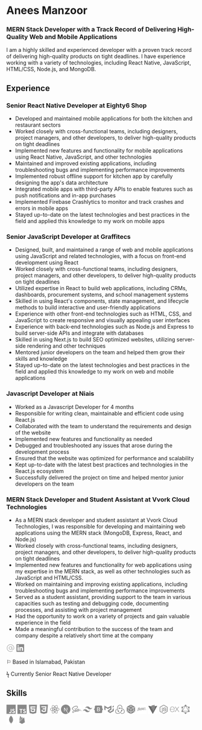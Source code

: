 # Anees Manzoor
### MERN Stack Developer with a Track Record of Delivering High-Quality Web and Mobile Applications

I am a highly skilled and experienced developer with a proven track record of delivering high-quality products on tight deadlines. I have experience working with a variety of technologies, including React Native, JavaScript, HTML/CSS, Node.js, and MongoDB.

## Experience

### Senior React Native Developer at Eighty6 Shop

-   Developed and maintained mobile applications for both the kitchen and restaurant sectors
-   Worked closely with cross-functional teams, including designers, project managers, and other developers, to deliver high-quality products on tight deadlines
-   Implemented new features and functionality for mobile applications using React Native, JavaScript, and other technologies
-   Maintained and improved existing applications, including troubleshooting bugs and implementing performance improvements
-   Implemented robust offline support for kitchen app by carefully designing the app's data architecture
-   Integrated mobile apps with third-party APIs to enable features such as push notifications and in-app purchases
-   Implemented Firebase Crashlytics to monitor and track crashes and errors in mobile apps
-   Stayed up-to-date on the latest technologies and best practices in the field and applied this knowledge to my work on mobile apps

### Senior JavaScript Developer at Graffitecs

-   Designed, built, and maintained a range of web and mobile applications using JavaScript and related technologies, with a focus on front-end development using React
-   Worked closely with cross-functional teams, including designers, project managers, and other developers, to deliver high-quality products on tight deadlines
-   Utilized expertise in React to build web applications, including CRMs, dashboards, procurement systems, and school management systems
-   Skilled in using React's components, state management, and lifecycle methods to build interactive and user-friendly applications
-   Experience with other front-end technologies such as HTML, CSS, and JavaScript to create responsive and visually appealing user interfaces
-   Experience with back-end technologies such as Node.js and Express to build server-side APIs and integrate with databases
-   Skilled in using Next.js to build SEO optimized websites, utilizing server-side rendering and other techniques
-   Mentored junior developers on the team and helped them grow their skills and knowledge
-   Stayed up-to-date on the latest technologies and best practices in the field and applied this knowledge to my work on web and mobile applications

### Javascript Developer at Niais

-   Worked as a Javascript Developer for 4 months
-   Responsible for writing clean, maintainable and efficient code using React.js
-   Collaborated with the team to understand the requirements and design of the website
-   Implemented new features and functionality as needed
-   Debugged and troubleshooted any issues that arose during the development process
-   Ensured that the website was optimized for performance and scalability
-   Kept up-to-date with the latest best practices and technologies in the React.js ecosystem
-   Successfully delivered the project on time and helped mentor junior developers on the team

### MERN Stack Developer and Student Assistant at Vvork Cloud Technologies

-   As a MERN stack developer and student assistant at Vvork Cloud Technologies, I was responsible for developing and maintaining web applications using the MERN stack (MongoDB, Express, React, and Node.js)
- Worked closely with cross-functional teams, including designers, project managers, and other developers, to deliver high-quality products on tight deadlines 
 -  Implemented new features and functionality for web applications using my expertise in the MERN stack, as well as other technologies such as JavaScript and HTML/CSS.
-   Worked on maintaining and improving existing applications, including troubleshooting bugs and implementing performance improvements
-   Served as a student assistant, providing support to the team in various capacities such as testing and debugging code, documenting processes, and assisting with project management
-   Had the opportunity to work on a variety of projects and gain valuable experience in the field
-   Made a meaningful contribution to the success of the team and company despite a relatively short time at the company

 <a aligh="left" href="mailto:fsdeveloperanees@gmail.com" target="_blank" rel="noreferrer noopener"><img src="https://raw.githubusercontent.com/0xShapeShifter/dev-story/master/public/images/socials/at.svg" alt="Email" width="22" height="22" /></a> <a aligh="left" href="https://www.linkedin.com/in/developeranees" target="_blank" rel="noreferrer noopener"><img src="https://raw.githubusercontent.com/0xShapeShifter/dev-story/master/public/images/socials/linkedin.svg" alt="LinkedIn" width="22" height="22" /></a>  

⚐ Based in Islamabad, Pakistan

ϟ Currently Senior React Native Developer



 ## Skills
   <a href="https://www.javascript.com" target="_blank" rel="noreferrer noopener"><img src="https://raw.githubusercontent.com/0xShapeShifter/dev-story/master/public/images/skills/core/javascript.svg" alt="JavaScript" width="25" height="25" /></a> <a href="https://www.typescriptlang.org" target="_blank" rel="noreferrer noopener"><img src="https://raw.githubusercontent.com/0xShapeShifter/dev-story/master/public/images/skills/core/typescript.svg" alt="Typescript" width="25" height="25" /></a>  <a href="https://html.com/html5/" target="_blank" rel="noreferrer noopener"><img src="https://raw.githubusercontent.com/0xShapeShifter/dev-story/master/public/images/skills/frontend/html5.svg" alt="HTML5" width="25" height="25" /></a> <a href="https://css3.com" target="_blank" rel="noreferrer noopener"><img src="https://raw.githubusercontent.com/0xShapeShifter/dev-story/master/public/images/skills/frontend/css3.svg" alt="CSS3" width="25" height="25" /></a> <a href="https://reactjs.org" target="_blank" rel="noreferrer noopener"><img src="https://raw.githubusercontent.com/0xShapeShifter/dev-story/master/public/images/skills/frontend/react.svg" alt="React" width="25" height="25" /></a> <a href="https://nextjs.org" target="_blank" rel="noreferrer noopener"><img src="https://raw.githubusercontent.com/0xShapeShifter/dev-story/master/public/images/skills/frontend/nextjs.svg" alt="NextJS" width="25" height="25" /></a> <a href="https://sass-lang.com" target="_blank" rel="noreferrer noopener"><img src="https://raw.githubusercontent.com/0xShapeShifter/dev-story/master/public/images/skills/frontend/sass.svg" alt="SASS" width="25" height="25" /></a> <a href="http://tailwindcss.com" target="_blank" rel="noreferrer noopener"><img src="https://raw.githubusercontent.com/0xShapeShifter/dev-story/master/public/images/skills/frontend/tailwind.svg" alt="Tailwind" width="25" height="25" /></a> <a href="https://getbootstrap.com" target="_blank" rel="noreferrer noopener"><img src="https://raw.githubusercontent.com/0xShapeShifter/dev-story/master/public/images/skills/frontend/bootstrap.svg" alt="Bootstrap" width="25" height="25" /></a> <a href="https://mui.com/material-ui/" target="_blank" rel="noreferrer noopener"><img src="https://raw.githubusercontent.com/0xShapeShifter/dev-story/master/public/images/skills/frontend/mui.svg" alt="Material UI" width="25" height="25" /></a> <a href="https://redux.js.org" target="_blank" rel="noreferrer noopener"><img src="https://raw.githubusercontent.com/0xShapeShifter/dev-story/master/public/images/skills/frontend/redux.svg" alt="Redux" width="25" height="25" /></a> <a href="https://webpack.js.org" target="_blank" rel="noreferrer noopener"><img src="https://raw.githubusercontent.com/0xShapeShifter/dev-story/master/public/images/skills/frontend/webpack.svg" alt="Webpack" width="25" height="25" /></a> <a href="https://babeljs.io" target="_blank" rel="noreferrer noopener"><img src="https://raw.githubusercontent.com/0xShapeShifter/dev-story/master/public/images/skills/frontend/babel.svg" alt="Babel" width="25" height="25" /></a> <a href="http://vitejs.dev/" target="_blank" rel="noreferrer noopener"><img src="https://raw.githubusercontent.com/0xShapeShifter/dev-story/master/public/images/skills/frontend/vite.svg" alt="Vite" width="25" height="25" /></a>  <a href="https://nodejs.org" target="_blank" rel="noreferrer noopener"><img src="https://raw.githubusercontent.com/0xShapeShifter/dev-story/master/public/images/skills/backend/nodejs.svg" alt="NodeJS" width="25" height="25" /></a> <a href="http://expressjs.com" target="_blank" rel="noreferrer noopener"><img src="https://raw.githubusercontent.com/0xShapeShifter/dev-story/master/public/images/skills/backend/express.svg" alt="Express" width="25" height="25" /></a> <a href="https://graphql.org" target="_blank" rel="noreferrer noopener"><img src="https://raw.githubusercontent.com/0xShapeShifter/dev-story/master/public/images/skills/backend/graphql.svg" alt="GraphQL" width="25" height="25" /></a> <a href="https://www.mongodb.com" target="_blank" rel="noreferrer noopener"><img src="https://raw.githubusercontent.com/0xShapeShifter/dev-story/master/public/images/skills/backend/mongodb.svg" alt="Mongo DB" width="25" height="25" /></a> <a href="https://firebase.google.com" target="_blank" rel="noreferrer noopener"><img src="https://raw.githubusercontent.com/0xShapeShifter/dev-story/master/public/images/skills/backend/firebase.svg" alt="Firebase" width="25" height="25" /></a> 
